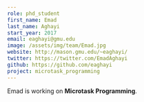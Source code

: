 ```yaml
---
role: phd_student
first_name: Emad
last_name: Aghayi
start_year: 2017
email: eaghayi@gmu.edu
image: /assets/img/team/Emad.jpg
website: http://mason.gmu.edu/~eaghayi/
twitter: https://twitter.com/EmadAghayi
github: https://github.com/eaghayi
project: microtask_programming
---
```

Emad is working on **Microtask Programming**.
